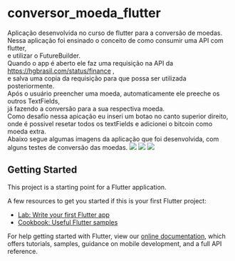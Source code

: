 # conversor_moeda_flutter

Aplicação desenvolvida no curso de flutter para a conversão de moedas.<br>
Nessa aplicação foi ensinado o conceito de como consumir uma API com flutter, <br>
e utilizar o FutureBuilder. <br>
Quando o app é aberto ele faz uma requisição na API da https://hgbrasil.com/status/finance ,<br>
e salva uma copia da requisição para que possa ser utilizada posteriormente. <br>
Após o usuário preencher uma moeda, automaticamente ele preeche os outros TextFields, <br>
já fazendo a conversão para a sua respectiva moeda. <br>
Como desafio nessa apicação eu inseri um botao no canto superior direito, <br>
onde é possivel resetar todos os textFields e adicionei o bitcoin como moeda extra. <br>
Abaixo segue algumas imagens da aplicação que foi desenvolvida, com alguns testes de conversão das moedas.
![](https://i.imgur.com/xCrfH0h.jpg?1)
![](https://i.imgur.com/tZLpY53.jpg?1)
![](https://i.imgur.com/UMmt88Q.jpg?1)

## Getting Started

This project is a starting point for a Flutter application.

A few resources to get you started if this is your first Flutter project:

- [Lab: Write your first Flutter app](https://flutter.dev/docs/get-started/codelab)
- [Cookbook: Useful Flutter samples](https://flutter.dev/docs/cookbook)

For help getting started with Flutter, view our
[online documentation](https://flutter.dev/docs), which offers tutorials,
samples, guidance on mobile development, and a full API reference.
